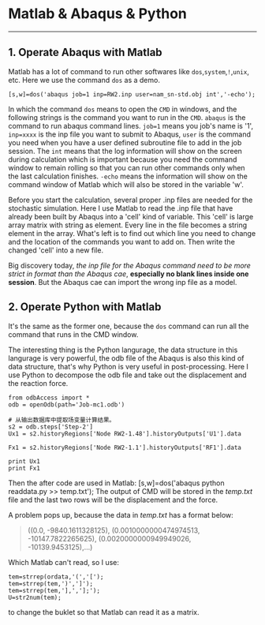 # Matlab & Abaqus & Python

-------
## 1. Operate Abaqus with Matlab

Matlab has a lot of command to run other softwares like `dos`,`system`,`!`,`unix`, etc. Here we use the command `dos` as a demo.

	[s,w]=dos('abaqus job=1 inp=RW2.inp user=nam_sn-std.obj int','-echo');

In which the command `dos` means to open the `CMD` in windows, and the following strings is the command you want to run in the `CMD`. `abaqus` is the command to run abaqus command lines. `job=1` means you job's name is '1', `inp=xxxx` is the inp file you want to submit to Abaqus, `user` is the command you need when you have a user defined subroutine file to add in the job session. The `int` means that the log information will show on the screen during calculation which is important because you need the command window to remain rolling so that you can run other commands only when the last calculation finishes. `-echo` means the information will show on the command window of Matlab which will also be stored in the variable 'w'.

Before you start the calculation, several proper .inp files are needed for the stochastic simulation. Here I use Matlab to read the .inp file that have already been built by Abaqus into a 'cell' kind of variable. This 'cell' is large array matrix with string as element. Every line in the file becomes a  string element in the array. What's left is to find out which line you need to change and the location of the commands you want to add on. Then write the changed 'cell' into a new file.

Big discovery today, _the inp file for the Abaqus command need to be more strict in format than the Abaqus cae_, __especially no blank lines inside one session__. But the Abaqus cae can import the wrong inp file as a model.

## 2. Operate Python with Matlab
It's the same as the former one, because the `dos` command can run all the command that runs in the CMD window.

The interesting thing is the Python langurage, the data structure in this langurage is very powerful, the odb file of the Abaqus is also this kind of data structure, that's why Python is very useful in post-processing. Here I use Python to decompose the odb file and take out the displacement and the reaction force.

	from odbAccess import *
	odb = openOdb(path='Job-mc1.odb')

	# 从输出数据库中提取场变量计算结果。
	s2 = odb.steps['Step-2']
	Ux1 = s2.historyRegions['Node RW2-1.48'].historyOutputs['U1'].data

	Fx1 = s2.historyRegions['Node RW2-1.1'].historyOutputs['RF1'].data

	print Ux1
	print Fx1

Then the after code are used in Matlab:
	[s,w]=dos('abaqus python readdata.py >> temp.txt');
The output of CMD will be stored in the _temp.txt_ file and the last two rows will be the displacement and the force.

A problem pops up, because the data in _temp.txt_ has a format below:

> ((0.0, -9840.1611328125), (0.0010000000474974513, -10147.7822265625), (0.0020000000949949026, -10139.9453125),...)

Which Matlab can't read, so I use:

	tem=strrep(ordata,'(','[');
	tem=strrep(tem,')',']');
	tem=strrep(tem,'],','];');
	U=str2num(tem);
to change the buklet so that Matlab can read it as a matrix.